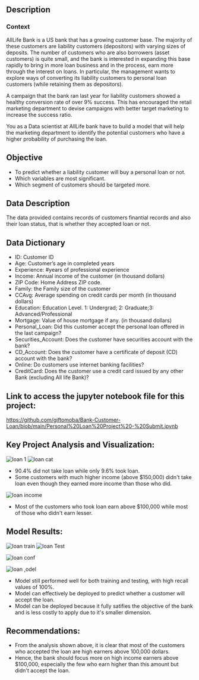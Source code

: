 ## Description
### Context

AllLife Bank is a US bank that has a growing customer base. The majority of these customers are liability customers (depositors) with varying sizes of deposits. The number of customers who are also borrowers (asset customers) is quite small, and the bank is interested in expanding this base rapidly to bring in more loan business and in the process, earn more through the interest on loans. In particular, the management wants to explore ways of converting its liability customers to personal loan customers (while retaining them as depositors).

A campaign that the bank ran last year for liability customers showed a healthy conversion rate of over 9% success. This has encouraged the retail marketing department to devise campaigns with better target marketing to increase the success ratio.

You as a Data scientist at AllLife bank have to build a model that will help the marketing department to identify the potential customers who have a higher probability of purchasing the loan.
## Objective

- To predict whether a liability customer will buy a personal loan or not.
- Which variables are most significant.
- Which segment of customers should be targeted more.



## Data Description

The data provided contains records of customers finantial records and also their loan status, that is whether they accepted loan or not.

## Data Dictionary
* ID: Customer ID
* Age: Customer’s age in completed years
* Experience: #years of professional experience
* Income: Annual income of the customer (in thousand dollars)
* ZIP Code: Home Address ZIP code.
* Family: the Family size of the customer
* CCAvg: Average spending on credit cards per month (in thousand dollars)
* Education: Education Level. 1: Undergrad; 2: Graduate;3: Advanced/Professional
* Mortgage: Value of house mortgage if any. (in thousand dollars)
* Personal_Loan: Did this customer accept the personal loan offered in the last campaign?
* Securities_Account: Does the customer have securities account with the bank?
* CD_Account: Does the customer have a certificate of deposit (CD) account with the bank?
* Online: Do customers use internet banking facilities?
* CreditCard: Does the customer use a credit card issued by any other Bank (excluding All life Bank)?

## Link to access the jupyter notebook file for this project:
https://github.com/giftomoba/Bank-Customer-Loan/blob/main/Personal%20Loan%20Project%20-%20Submit.ipynb

## Key Project Analysis and Visualization:

![loan 1](https://github.com/giftomoba/Bank-Customer-Loan/assets/124467481/40f0e887-101d-4378-8d45-a2083dd84365)
 ![loan cat](https://github.com/giftomoba/Bank-Customer-Loan/assets/124467481/6ef6790a-c086-4e8f-b169-dd7c0ba54cbf)
- 90.4% did not take loan while only 9.6% took loan.
- Some customers with much higher income (above $150,000) didn't take loan even though they earned more income than those who did.

![loan income](https://github.com/giftomoba/Bank-Customer-Loan/assets/124467481/3cd0a5fa-1270-4af5-8943-4331687eab34)
- Most of the customers who took loan earn above $100,000 while most of those who didn't earn lesser.

## Model Results:
![loan train](https://github.com/giftomoba/Bank-Customer-Loan/assets/124467481/d2f1ab31-1473-45ea-80c4-3ecd74b76181)
![loan Test](https://github.com/giftomoba/Bank-Customer-Loan/assets/124467481/3ee75009-669b-446e-8987-2645ddb727bb)

![loan conf](https://github.com/giftomoba/Bank-Customer-Loan/assets/124467481/0710c195-2ea3-462e-942e-239a97594485)

![loan ,odel](https://github.com/giftomoba/Bank-Customer-Loan/assets/124467481/cbaa8c4e-441e-49a6-8112-7160906ff904)
- Model still performed well for both training and testing, with high recall values of 100%.
- Model can effectively be deployed to predict whether a customer will accept the loan.
- Model can be deployed because it fully satifies the objective of the bank and is less costly to apply due to it's smaller dimension.

## Recommendations:
- From the analysis shown above, it is clear that most of the customers who accepted the loan are high earners above 100,000 dollars.
- Hence, the bank should focus more on high income earners above $100,000, especially the few who earn higher than this amount but didn't accept the loan.
